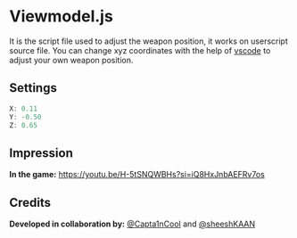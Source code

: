 # Viewmodel.js
It is the script file used to adjust the weapon position, it works on userscript source file. You can change xyz coordinates with the help of [vscode](https://code.visualstudio.com/) to adjust your own weapon position.
## Settings

```js
X: 0.11
Y: -0.50
Z: 0.65
```
## Impression
**In the game:**
https://youtu.be/H-5tSNQWBHs?si=iQ8HxJnbAEFRv7os

## Credits
**Developed in collaboration by:** [@Capta1nCool](https://github.com/Capta1nCool) and [@sheeshKAAN](https://github.com/sheeshKAAN)
